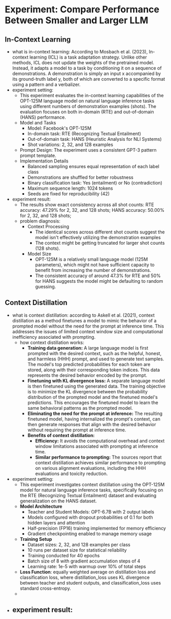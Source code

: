 # Experiment: Compare Performance Between Smaller and Larger LLM

## In-Context Learning

- what is in-context learning: According to Mosbach et al. (2023), In-context learning (ICL) is a task adaptation strategy. Unlike other methods, ICL does not update the weights of the pretrained model. Instead, it adapts a model to a task by conditioning it on a sequence of demonstrations. A demonstration is simply an input x accompanied by its ground-truth label y, both of which are converted to a specific format using a pattern and a verbalizer.  
- experiment setting: 
  - This experiment evaluates the in-context learning capabilities of the OPT-125M language model on natural language inference tasks using different numbers of demonstration examples (shots). The evaluation focuses on both in-domain (RTE) and out-of-domain (HANS) performance. 
  - Model and Tasks
    - Model: Facebook's OPT-125M
    - In-domain task: RTE (Recognizing Textual Entailment)
    - Out-of-domain task: HANS (Heuristic Analysis for NLI Systems)
    - Shot variations: 2, 32, and 128 examples
  - Prompt Design: The experiment uses a consistent GPT-3 pattern prompt template. 
  - Implementation Details
    - Balanced sampling ensures equal representation of each label class
    - Demonstrations are shuffled for better robustness
    - Binary classification task: Yes (entailment) or No (contradiction)
    - Maximum sequence length: 1024 tokens
    - Seeds are fixed for reproducibility (42)
- experiment result:
  - The results show exact consistency across all shot counts: RTE accuracy: 47.29% for 2, 32, and 128 shots; HANS accuracy: 50.00% for 2, 32, and 128 shots; 
  - problem diagnosis: 
    - Context Processing
      - The identical scores across different shot counts suggest the model isn't effectively utilizing the demonstration examples 
      - The context might be getting truncated for larger shot counts (128 shots). 
    - Model Size
      - OPT-125M is a relatively small language model (125M parameters), which might not have sufficient capacity to benefit from increasing the number of demonstrations. 
      - The consistent accuracy of around 47.3% for RTE and 50% for HANS suggests the model might be defaulting to random guessing.

## Context Distillation

- what is context distillation: according to Askell et al. (2021), context distillation as a method finetunes a model to mimic the behavior of a prompted model without the need for the prompt at inference time. This addresses the issues of limited context window size and computational inefficiency associated with prompting. 
  - how context distillation works: 
    - **Training data generation:** A large language model is first prompted with the desired context, such as the helpful, honest, and harmless (HHH) prompt, and used to generate text samples. The model's top predicted probabilities for each token are stored, along with their corresponding token indices. This data represents the desired behavior encoded by the prompt.
    - **Finetuning with KL divergence loss:** A separate language model is then finetuned using the generated data. The training objective is to minimize the KL divergence between the probability distribution of the prompted model and the finetuned model's predictions. This encourages the finetuned model to learn the same behavioral patterns as the prompted model.
    - **Eliminating the need for the prompt at inference:** The resulting finetuned model, having internalized the prompt's context, can then generate responses that align with the desired behavior without requiring the prompt at inference time.
    - **Benefits of context distillation:**
      - **Efficiency:** It avoids the computational overhead and context window limitations associated with prompting at inference time.
      - **Similar performance to prompting:** The sources report that context distillation achieves similar performance to prompting on various alignment evaluations, including the HHH evaluations and toxicity reduction.
- experiment setting: 
  -  This experiment investigates context distillation using the OPT-125M model for natural language inference tasks, specifically focusing on the RTE (Recognizing Textual Entailment) dataset and evaluating generalization on the HANS dataset.
  - **Model Architecture**
    - Teacher and Student Models: OPT-6.7B with 2 output labels
    - Models configured with dropout probabilities of 0.1 for both hidden layers and attention
    - Half-precision (FP16) training implemented for memory efficiency
    - Gradient checkpointing enabled to manage memory usage
  - **Training Setup**
    - Dataset sizes: 2, 32, and 128 examples per class
    - 10 runs per dataset size for statistical reliability
    - Training conducted for 40 epochs
    - Batch size of 8 with gradient accumulation steps of 4
    - Learning rate: 1e-5 with warmup over 10% of total steps
  - **Loss Function**: equally weighted average on distillation loss and classification loss, where distillation_loss uses KL divergence between teacher and student outputs, and classification_loss uses standard cross-entropy. 
  - 
- experiment result: 
  - 
